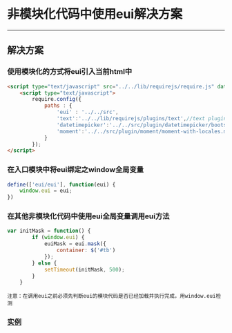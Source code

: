# 非模块化代码中使用eui解决方案
---


## 解决方案

### 使用模块化的方式将eui引入当前html中
``` html
<script type="text/javascript" src="../../lib/requirejs/require.js" data-main="test_module"></script>
	<script type="text/javascript">
		require.config({
			paths : {
				'eui' : '../../src',
				'text':'../../lib/requirejs/plugins/text',//text plugin
				'datetimepicker':'../../src/plugin/datetimepicker/bootstrap-datetimepicker',
				'moment':'../../src/plugin/moment/moment-with-locales.min'
			}
		});
</script>

```

### 在入口模块中将eui绑定之window全局变量
``` javascript
define(['eui/eui'], function(eui) {
    window.eui = eui;
})
```

### 在其他非模块化代码中使用eui全局变量调用eui方法

``` javascript
var initMask = function() {
        if (window.eui) {
            euiMask = eui.mask({
                container: $('#tb')
            });
        } else {
            setTimeout(initMask, 500);
        }
    }
```

`注意：在调用eui之前必须先判断eui的模块代码是否已经加载并执行完成，用window.eui检测`

### [实例](../../example/working_with_golbal_scripts/test.html)